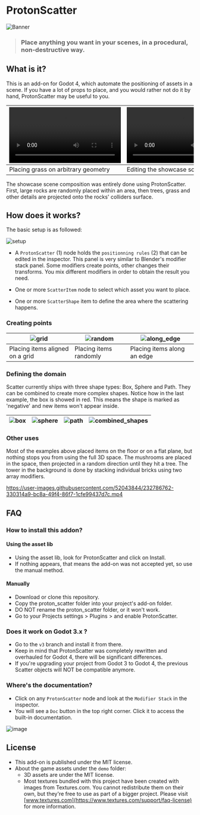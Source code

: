 # ProtonScatter

![Banner](https://user-images.githubusercontent.com/52043844/232775382-a9b1d1fe-44d3-4f3b-a1f8-73b7b38f1b5f.png)

> ### Place anything you want in your scenes, in a procedural, non-destructive way.


## What is it?

This is an add-on for Godot 4, which automate the positioning of assets in a scene. If you have a lot of props to place, and you would rather not do it by hand, ProtonScatter may be useful to you.


| <video src="https://user-images.githubusercontent.com/52043844/232777856-c364eb48-a001-4b36-a33d-5551bab4c4e9.mp4"> | <video src="https://user-images.githubusercontent.com/52043844/232777949-836c744b-7df7-4d67-8f6e-f176db913d32.mp4"> |
|---------------------------------------------------------------------------------------------------------------------|---------------------------------------------------------------------------------------------------------------------|
| Placing grass on arbitrary geometry                                                                                 | Editing the showcase scene                                                                                          |

The showcase scene composition was entirely done using ProtonScatter. First, large rocks are randomly placed within an area, then trees, grass and other details are projected onto the rocks' colliders surface.


## How does it works?

The basic setup is as followed:

![setup](https://user-images.githubusercontent.com/52043844/232782868-83c14fde-eee2-4553-b2a4-42961769f4cf.png)


+ A `ProtonScatter` (1) node holds the `positionning rules` (2) that can be edited in the inspector. This panel is very similar to Blender's modifier stack panel. Some modifiers create points, other changes their transforms. You mix different modifiers in order to obtain the result you need.

+ One or more `ScatterItem` node to select which asset you want to place.
+ One or more `ScatterShape` item to define the area where the scattering happens.

### Creating points

| ![grid](https://user-images.githubusercontent.com/52043844/232784688-b6bca4e1-9626-412a-94da-13873b903da6.png) | ![random](https://user-images.githubusercontent.com/52043844/232784715-0be37ff1-e08e-483b-9fdb-c2b2483bd5be.png) | ![along_edge](https://user-images.githubusercontent.com/52043844/232784736-c31c4045-6f8d-475f-a4b9-9e0edec44ebf.png) |
|----------------------------------------------------------------------------------------------------------------|------------------------------------------------------------------------------------------------------------------|----------------------------------------------------------------------------------------------------------------------|
| Placing items aligned on a grid                                                                                | Placing items randomly                                                                                           | Placing items along an edge                                                                                          |

### Defining the domain

Scatter currently ships with three shape types: Box, Sphere and Path. They can be combined to create more complex shapes. Notice how in the last example, the box is showed in red. This means the shape is marked as 'negative' and new items won't appear inside.

| ![box](https://user-images.githubusercontent.com/52043844/232786126-649e70b6-95cb-45c2-9b7c-05b2151a1f4e.png) | ![sphere](https://user-images.githubusercontent.com/52043844/232786140-c170ac21-d2d9-4c7e-b4dd-63635b034415.png) | ![path](https://user-images.githubusercontent.com/52043844/232786175-7fb3acaa-f557-4890-a200-cb9333971280.png) | ![combined_shapes](https://user-images.githubusercontent.com/52043844/232786205-0f0bac90-763b-4373-bdfd-82c63b63bb32.png) |
|---------------------------------------------------------------------------------------------------------------|------------------------------------------------------------------------------------------------------------------|----------------------------------------------------------------------------------------------------------------|---------------------------------------------------------------------------------------------------------------------------|

### Other uses

Most of the examples above placed items on the floor or on a flat plane, but nothing stops you from using the full 3D space. The mushrooms are placed in the space, then projected in a random direction until they hit a tree. The tower in the background is done by stacking individual bricks using two array modifiers.

https://user-images.githubusercontent.com/52043844/232786762-330314a9-bc8a-49f4-86f7-1cfe99437d7c.mp4

## FAQ

### How to install this addon?

#### Using the asset lib

+ Using the asset lib, look for ProtonScatter and click on Install.
+ If nothing appears, that means the add-on was not accepted yet, so use the manual method.

#### Manually

+ Download or clone this repository.
+ Copy the proton_scatter folder into your project's add-on folder.
+ DO NOT rename the proton_scatter folder, or it won't work.
+ Go to your Projects settings > Plugins > and enable ProtonScatter.

### Does it work on Godot 3.x ?

+ Go to the `v3` branch and install it from there.
+ Keep in mind that ProtonScatter was completely rewritten and overhauled for Godot 4, there will be significant differences.
+ If you're upgrading your project from Godot 3 to Godot 4, the previous Scatter objects will NOT be compatible anymore.

### Where's the documentation?

+ Click on any `ProtonScatter` node and look at the `Modifier Stack` in the inspector.
+ You will see a `Doc` button in the top right corner. Click it to access the built-in documentation.

![image](https://user-images.githubusercontent.com/52043844/232790457-bbb96ae9-42ed-4587-800a-c945d59426db.png)


## License

- This add-on is published under the MIT license.
- About the game assets under the `demo` folder:
  + 3D assets are under the MIT license.
  + Most textures bundled with this project have been created with images from Textures.com. You cannot redistribute them on their own, but they're free to use as part of a bigger project. Please visit [www.textures.com](https://www.textures.com/support/faq-license) for more information. 

